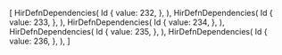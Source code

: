 [
    HirDefnDependencies(
        Id {
            value: 232,
        },
    ),
    HirDefnDependencies(
        Id {
            value: 233,
        },
    ),
    HirDefnDependencies(
        Id {
            value: 234,
        },
    ),
    HirDefnDependencies(
        Id {
            value: 235,
        },
    ),
    HirDefnDependencies(
        Id {
            value: 236,
        },
    ),
]